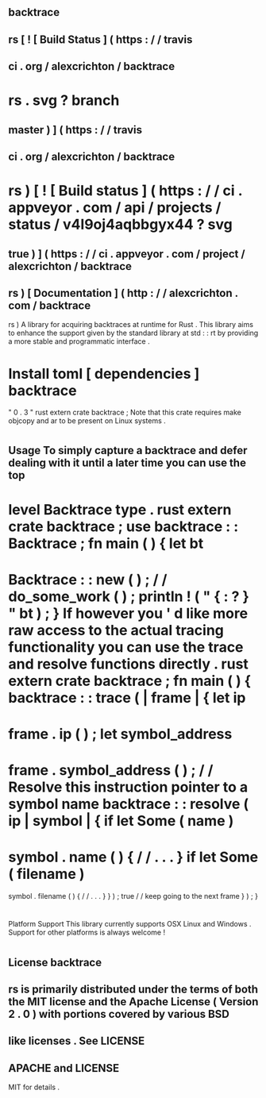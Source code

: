 #
backtrace
-
rs
[
!
[
Build
Status
]
(
https
:
/
/
travis
-
ci
.
org
/
alexcrichton
/
backtrace
-
rs
.
svg
?
branch
=
master
)
]
(
https
:
/
/
travis
-
ci
.
org
/
alexcrichton
/
backtrace
-
rs
)
[
!
[
Build
status
]
(
https
:
/
/
ci
.
appveyor
.
com
/
api
/
projects
/
status
/
v4l9oj4aqbbgyx44
?
svg
=
true
)
]
(
https
:
/
/
ci
.
appveyor
.
com
/
project
/
alexcrichton
/
backtrace
-
rs
)
[
Documentation
]
(
http
:
/
/
alexcrichton
.
com
/
backtrace
-
rs
)
A
library
for
acquiring
backtraces
at
runtime
for
Rust
.
This
library
aims
to
enhance
the
support
given
by
the
standard
library
at
std
:
:
rt
by
providing
a
more
stable
and
programmatic
interface
.
#
#
Install
toml
[
dependencies
]
backtrace
=
"
0
.
3
"
rust
extern
crate
backtrace
;
Note
that
this
crate
requires
make
objcopy
and
ar
to
be
present
on
Linux
systems
.
#
#
Usage
To
simply
capture
a
backtrace
and
defer
dealing
with
it
until
a
later
time
you
can
use
the
top
-
level
Backtrace
type
.
rust
extern
crate
backtrace
;
use
backtrace
:
:
Backtrace
;
fn
main
(
)
{
let
bt
=
Backtrace
:
:
new
(
)
;
/
/
do_some_work
(
)
;
println
!
(
"
{
:
?
}
"
bt
)
;
}
If
however
you
'
d
like
more
raw
access
to
the
actual
tracing
functionality
you
can
use
the
trace
and
resolve
functions
directly
.
rust
extern
crate
backtrace
;
fn
main
(
)
{
backtrace
:
:
trace
(
|
frame
|
{
let
ip
=
frame
.
ip
(
)
;
let
symbol_address
=
frame
.
symbol_address
(
)
;
/
/
Resolve
this
instruction
pointer
to
a
symbol
name
backtrace
:
:
resolve
(
ip
|
symbol
|
{
if
let
Some
(
name
)
=
symbol
.
name
(
)
{
/
/
.
.
.
}
if
let
Some
(
filename
)
=
symbol
.
filename
(
)
{
/
/
.
.
.
}
}
)
;
true
/
/
keep
going
to
the
next
frame
}
)
;
}
#
#
Platform
Support
This
library
currently
supports
OSX
Linux
and
Windows
.
Support
for
other
platforms
is
always
welcome
!
#
#
License
backtrace
-
rs
is
primarily
distributed
under
the
terms
of
both
the
MIT
license
and
the
Apache
License
(
Version
2
.
0
)
with
portions
covered
by
various
BSD
-
like
licenses
.
See
LICENSE
-
APACHE
and
LICENSE
-
MIT
for
details
.
